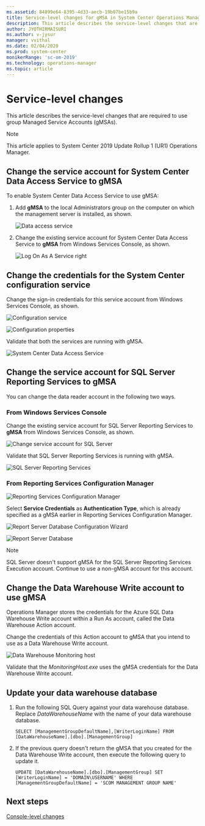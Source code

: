 ```yaml
---
ms.assetid: 84899e64-8395-4d33-aecb-19b07be15b9a  
title: Service-level changes for gMSA in System Center Operations Manager
description: This article describes the service-level changes that are required to use group Managed Service Accounts (gMSA), a new feature supported in Operations Manager 2019 UR1.
author: JYOTHIRMAISURI
ms.author: v-jysur
manager: vvithal
ms.date: 02/04/2020
ms.prod: system-center
monikerRange: 'sc-om-2019'
ms.technology: operations-manager
ms.topic: article
---
```



# Service-level changes

This article describes the service-level changes that are required to use group Managed Service Accounts (gMSAs).

>[!NOTE]
>This article applies to System Center 2019 Update Rollup 1 (UR1) Operations Manager.


## Change the service account for System Center Data Access Service to gMSA

To enable System Center Data Access Service to use gMSA:

1. Add **gMSA** to the local Administrators group on the computer on which the management server is installed, as shown.

    ![Data access service](media/gmsa/data-access-service.png)

1. Change the existing service account for System Center Data Access Service to **gMSA** from Windows Services Console, as shown.

    ![Log On As A Service right](media/gmsa/logon-service-right.png)


## Change the credentials for the System Center configuration service

Change the sign-in credentials for this service account from Windows Services Console, as shown.

![Configuration service](media/gmsa/configuration-service.png)

![Configuration properties](media/gmsa/configuration-properties.png)

Validate that both the services are running with gMSA.

![System Center Data Access Service](media/gmsa/system-center-data-access-service.png)

## Change the service account for SQL Server Reporting Services to gMSA

You can change the data reader account in the following two ways.

### From Windows Services Console

Change the existing service account for SQL Server Reporting Services to **gMSA** from Windows Services Console, as shown.

![Change service account for SQL Server](media/gmsa/change-service-account-SQL.png)

Validate that SQL Server Reporting Services is running with gMSA.

![SQL Server Reporting Services](media/gmsa/sql-server-reporting-service.png)

### From Reporting Services Configuration Manager

![Reporting Services Configuration Manager](media/gmsa/reporting-service-configuration-manager.png)

Select **Service Credentials** as **Authentication Type**, which is already specified as a gMSA earlier in Reporting Services Configuration Manager.

![Report Server Database Configuration Wizard](media/gmsa/configuration-manager-change-credentials.png)

![Report Server Database](media/gmsa/configuration-manager-report-server-database.png)

>[!NOTE]
>SQL Server doesn't support gMSA for the SQL Server Reporting Services Execution account. Continue to use a non-gMSA account for this account.


## Change the Data Warehouse Write account to use gMSA

Operations Manager stores the credentials for the Azure SQL Data Warehouse Write account within a Run As account, called the Data Warehouse Action account.

Change the credentials of this Action account to gMSA that you intend to use as a Data Warehouse Write account.

![Data Warehouse Monitoring host](media/gmsa/change-data-warehouse-write-account.png)

Validate that the *MonitoringHost.exe* uses the gMSA credentials for the Data Warehouse Write account.

## Update your data warehouse database

1. Run the following SQL Query against your data warehouse database. Replace *DataWarehouseName* with the name of your data warehouse database.

    ```
    SELECT [ManagementGroupDefaultName],[WriterLoginName] FROM [DataWarehouseName].[dbo].[ManagementGroup]

    ```
1. If the previous query doesn't return the gMSA that you created for the Data Warehouse Write account, then execute the following query to update it.

    ```
    UPDATE [DataWarehouseName].[dbo].[ManagementGroup] SET [WriterLoginName] = 'DOMAIN\USERNAME' WHERE [ManagementGroupDefaultName] = 'SCOM MANAGEMENT GROUP NAME'
    ```



## Next steps

[Console-level changes](console-level-changes.md)
